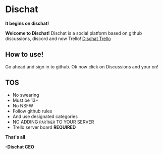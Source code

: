 # Dischat
**It begins on dischat!**

**Welcome to Dischat!**
Dischat is a social platform based on
github discussions, discord and now Trello!
[Dischat Trello](https://trello.com/b/Rlf9DsXy/dischatcom)

## How to use! 
Go ahead and sign in to github. 
Ok now click on Discussions and your on!


## TOS
   * No swearing
   * Must be 13+
   * No NSFW
   * Follow github rules
   * And use designated categories
   * NO ADDING `PARTNER` TO YOUR SERVER
   * Trello server board **REQUIRED**

**That's all**

**-Dischat CEO**


